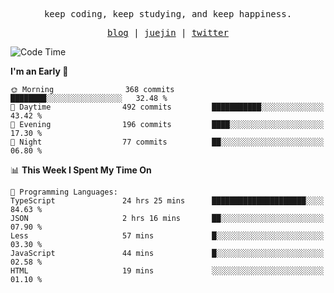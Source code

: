 <p align="center">
  <samp>
    <span>keep coding, keep studying, and keep happiness.</span>
  </samp>
</p>

<p align="center">
  <samp>
    <a href="https://deweyou.me">blog</a>  |
    <a href="https://juejin.cn/user/4309700183594366">juejin</a> |
    <a href="https://twitter.com/ouduidui">twitter</a>
  </samp>
</p>

<!--START_SECTION:waka-->
![Code Time](http://img.shields.io/badge/Code%20Time-5%2C299%20hrs%2049%20mins-blue)

**I'm an Early 🐤** 

```text
🌞 Morning                368 commits         ████████░░░░░░░░░░░░░░░░░   32.48 % 
🌆 Daytime                492 commits         ███████████░░░░░░░░░░░░░░   43.42 % 
🌃 Evening                196 commits         ████░░░░░░░░░░░░░░░░░░░░░   17.30 % 
🌙 Night                  77 commits          ██░░░░░░░░░░░░░░░░░░░░░░░   06.80 % 
```


📊 **This Week I Spent My Time On** 

```text
💬 Programming Languages: 
TypeScript               24 hrs 25 mins      █████████████████████░░░░   84.63 % 
JSON                     2 hrs 16 mins       ██░░░░░░░░░░░░░░░░░░░░░░░   07.90 % 
Less                     57 mins             █░░░░░░░░░░░░░░░░░░░░░░░░   03.30 % 
JavaScript               44 mins             █░░░░░░░░░░░░░░░░░░░░░░░░   02.58 % 
HTML                     19 mins             ░░░░░░░░░░░░░░░░░░░░░░░░░   01.10 % 
```


<!--END_SECTION:waka-->
